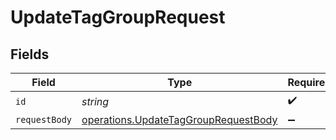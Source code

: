 # UpdateTagGroupRequest


## Fields

| Field                                                                                               | Type                                                                                                | Required                                                                                            | Description                                                                                         |
| --------------------------------------------------------------------------------------------------- | --------------------------------------------------------------------------------------------------- | --------------------------------------------------------------------------------------------------- | --------------------------------------------------------------------------------------------------- |
| `id`                                                                                                | *string*                                                                                            | :heavy_check_mark:                                                                                  | N/A                                                                                                 |
| `requestBody`                                                                                       | [operations.UpdateTagGroupRequestBody](../../../sdk/models/operations/updatetaggrouprequestbody.md) | :heavy_minus_sign:                                                                                  | N/A                                                                                                 |